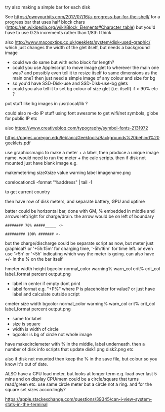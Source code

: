 try also making a simple bar for each disk

See https://ownyourbits.com/2017/07/16/a-progress-bar-for-the-shell/ for a progress bar that uses half block chars (https://en.wikipedia.org/wiki/Block_Elements#Character_table) but you'd have to use 0.25 increments rather than 1/8th I think

also http://www.macosxtips.co.uk/geeklets/system/disk-used-graphic/ which just changes the width of the glet itself, but needs a background image

- could we do same but with echo block for length?
- could you use Applescript to move image glet to wherever the main one was? and possibly even tell it to resize itself to same dimensions as the main one? then just need a simple image of any colour and size for bg
- so you'd have SSD-Disk-use and SSD-Disk-use-bg glets
- could you also tell it to set bg colour of size glet (i.e. itself) if > 90% etc ?

put stuff like bg images in /usr/local/lib ?

could also re-do IP stuff using font awesome to get wifi/net symbols, globe for public IP etc

also https://www.creativebloq.com/typography/symbol-fonts-2131972

https://pages.uoregon.edu/leblanc/Geektools/Backgrounds%20behind%20geeklets.pdf

use graphicsmagic to make a meter + a label, then produce a unique image name. would need to run the meter + the calc scripts. then if disk not mounted just have blank image
e.g.

makemeterimg sizeXsize value warning label imagename.png  


corelocationcli -format "%address" | tail -1

to get current country

then have row of disk meters, and separate battery, GPU and uptime

batter could be horizontal bar, done with GM, % embedded in middle and arrows left/right for charge/drain. the arrow would be on left of boundary

```
######## 70% #####_____ ->

######### 100% ####### <-
```

but the charge/discharge could be separate script as now, but meter just graphical? or '+5h:15m' for charging time, '-5h:16m' for time left. or even use '>5h' or '<5h' indicating which way the meter is going. can also have +/- in the % on the bar itself

hmeter width height bgcolor normal_color warning% warn_col crit% crit_col label_format percent output.png

- label in center if empty dont print
- label format e.g. "+P%" where P is placeholder for value? or just have label and calculate outside script

cmeter size width bgcolor normal_color warning% warn_col crit% crit_col label_format percent output.png

- same for label
- size is square
- width is width of circle
- bgcolor is bg of circle not whole image

have makecirclemeter with % in the middle, label underneath. then a number of disk info scripts that update disk1.png disk2.png etc

also if disk not mounted then keep the % in the save file, but colour so you know it's out of date.

ALSO have a CPU load meter, but looks at longer term e.g. load over last 5 mins
and on display CPU/mem could be a circle/square that turns read/green etc. use same circle meter but a circle not a ring. and for the square set sizes accordingly?


https://apple.stackexchange.com/questions/39345/can-i-view-system-stats-in-the-terminal

